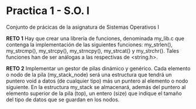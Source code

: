 # Practica 1 - S.O. I
 Conjunto de prácicas de la asignatura de Sistemas Operativos I


**RETO 1**
Hay que crear una librería de funciones, denominada  my_lib.c que contenga la implementación de  las siguientes funciones: my_strlen(), my_strcmp(),  my_strcpy(), my_strncpy(),  my_strcat() y my_strchr(). Tales funciones han de ser análogas a las respectivas de <string.h>.

**RETO 2**
Implementar un gestor de pilas dinámico y genérico. Cada elemento o nodo de la pila (my_stack_node) será una estructura que tendrá un puntero void a datos (de cualquier tipo) más un puntero al elemento o nodo siguiente. En la estructura my_stack se almacenará, además del puntero al elemento superior de la pila (top), un entero (size) que indique el tamaño del tipo de datos que se guardan en los nodos. 
